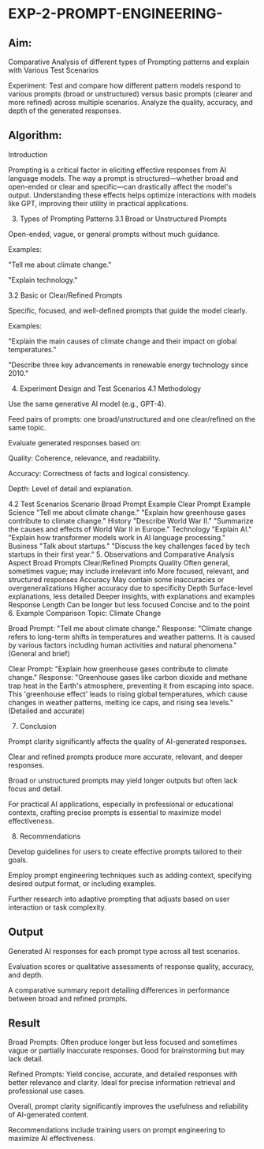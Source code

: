 # EXP-2-PROMPT-ENGINEERING-

## Aim: 
Comparative Analysis of different types of Prompting patterns and explain with Various Test Scenarios

Experiment:
Test and compare how different pattern models respond to various prompts (broad or unstructured) versus basic prompts (clearer and more refined) across multiple scenarios. 
Analyze the quality, accuracy, and depth of the generated responses.


## Algorithm:
Introduction

Prompting is a critical factor in eliciting effective responses from AI language models. The way a prompt is structured—whether broad and open-ended or clear and specific—can drastically affect the model's output. Understanding these effects helps optimize interactions with models like GPT, improving their utility in practical applications.

3. Types of Prompting Patterns
3.1 Broad or Unstructured Prompts

Open-ended, vague, or general prompts without much guidance.

Examples:

"Tell me about climate change."

"Explain technology."

3.2 Basic or Clear/Refined Prompts

Specific, focused, and well-defined prompts that guide the model clearly.

Examples:

"Explain the main causes of climate change and their impact on global temperatures."

"Describe three key advancements in renewable energy technology since 2010."

4. Experiment Design and Test Scenarios
4.1 Methodology

Use the same generative AI model (e.g., GPT-4).

Feed pairs of prompts: one broad/unstructured and one clear/refined on the same topic.

Evaluate generated responses based on:

Quality: Coherence, relevance, and readability.

Accuracy: Correctness of facts and logical consistency.

Depth: Level of detail and explanation.

4.2 Test Scenarios
Scenario	Broad Prompt Example	Clear Prompt Example
Science	"Tell me about climate change."	"Explain how greenhouse gases contribute to climate change."
History	"Describe World War II."	"Summarize the causes and effects of World War II in Europe."
Technology	"Explain AI."	"Explain how transformer models work in AI language processing."
Business	"Talk about startups."	"Discuss the key challenges faced by tech startups in their first year."
5. Observations and Comparative Analysis
Aspect	Broad Prompts	Clear/Refined Prompts
Quality	Often general, sometimes vague; may include irrelevant info	More focused, relevant, and structured responses
Accuracy	May contain some inaccuracies or overgeneralizations	Higher accuracy due to specificity
Depth	Surface-level explanations, less detailed	Deeper insights, with explanations and examples
Response Length	Can be longer but less focused	Concise and to the point
6. Example Comparison
Topic: Climate Change

Broad Prompt: "Tell me about climate change."
Response: "Climate change refers to long-term shifts in temperatures and weather patterns. It is caused by various factors including human activities and natural phenomena." (General and brief)

Clear Prompt: "Explain how greenhouse gases contribute to climate change."
Response: "Greenhouse gases like carbon dioxide and methane trap heat in the Earth's atmosphere, preventing it from escaping into space. This 'greenhouse effect' leads to rising global temperatures, which cause changes in weather patterns, melting ice caps, and rising sea levels." (Detailed and accurate)

7. Conclusion

Prompt clarity significantly affects the quality of AI-generated responses.

Clear and refined prompts produce more accurate, relevant, and deeper responses.

Broad or unstructured prompts may yield longer outputs but often lack focus and detail.

For practical AI applications, especially in professional or educational contexts, crafting precise prompts is essential to maximize model effectiveness.

8. Recommendations

Develop guidelines for users to create effective prompts tailored to their goals.

Employ prompt engineering techniques such as adding context, specifying desired output format, or including examples.

Further research into adaptive prompting that adjusts based on user interaction or task complexity.

## Output
Generated AI responses for each prompt type across all test scenarios.

Evaluation scores or qualitative assessments of response quality, accuracy, and depth.

A comparative summary report detailing differences in performance between broad and refined prompts.

## Result
Broad Prompts: Often produce longer but less focused and sometimes vague or partially inaccurate responses. Good for brainstorming but may lack detail.

Refined Prompts: Yield concise, accurate, and detailed responses with better relevance and clarity. Ideal for precise information retrieval and professional use cases.

Overall, prompt clarity significantly improves the usefulness and reliability of AI-generated content.

Recommendations include training users on prompt engineering to maximize AI effectiveness.
